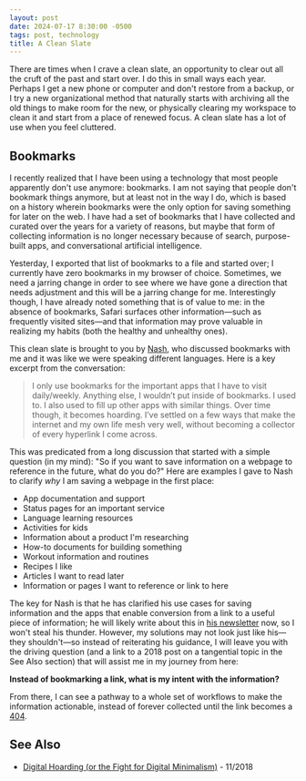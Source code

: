 ```yaml
---
layout: post
date: 2024-07-17 8:30:00 -0500
tags: post, technology
title: A Clean Slate
---
```


There are times when I crave a clean slate, an opportunity to clear out all the cruft of the past and start over. I do this in small ways each year. Perhaps I get a new phone or computer and don't restore from a backup, or I try a new organizational method that naturally starts with archiving all the old things to make room for the new, or physically clearing my workspace to clean it and start from a place of renewed focus. A clean slate has a lot of use when you feel cluttered.

## Bookmarks

I recently realized that I have been using a technology that most people apparently don't use anymore: bookmarks. I am not saying that people don't bookmark things anymore, but at least not in the way I do, which is based on a history wherein bookmarks were the only option for saving something for later on the web. I have had a set of bookmarks that I have collected and curated over the years for a variety of reasons, but maybe that form of collecting information is no longer necessary because of search, purpose-built apps, and conversational artificial intelligence.

Yesterday, I exported that list of bookmarks to a file and started over; I currently have zero bookmarks in my browser of choice. Sometimes, we need a jarring change in order to see where we have gone a direction that needs adjustment and this will be a jarring change for me. Interestingly though, I have already noted something that is of value to me: in the absence of bookmarks, Safari surfaces other information—such as frequently visited sites—and that information may prove valuable in realizing my habits (both the healthy and unhealthy ones).

This clean slate is brought to you by [Nash](https://nashp.com), who discussed bookmarks with me and it was like we were speaking different languages. Here is a key excerpt from the conversation:

> I only use bookmarks for the important apps that I have to visit daily/weekly. Anything else, I wouldn’t put inside of bookmarks. I used to. I also used to fill up other apps with similar things. Over time though, it becomes hoarding. I’ve settled on a few ways that make the internet and my own life mesh very well, without becoming a collector of every hyperlink I come across.

This was predicated from a long discussion that started with a simple question (in my mind): "So if you want to save information on a webpage to reference in the future, what do you do?" Here are examples I gave to Nash to clarify *why* I am saving a webpage in the first place:

- App documentation and support
- Status pages for an important service
- Language learning resources
- Activities for kids
- Information about a product I'm researching
- How-to documents for building something
- Workout information and routines
- Recipes I like
- Articles I want to read later
- Information or pages I want to reference or link to here

The key for Nash is that he has clarified his use cases for saving information and the apps that enable conversion from a link to a useful piece of information; he will likely write about this in [his newsletter](https://nashp.com/mc) now, so I won't steal his thunder. However, my solutions may not look just like his—they shouldn't—so instead of reiterating his guidance, I will leave you with the driving question (and a link to a 2018 post on a tangential topic in the See Also section) that will assist me in my journey from here:

**Instead of bookmarking a link, what is my intent with the information?**

From there, I can see a pathway to a whole set of workflows to make the information actionable, instead of forever collected until the link becomes a [404](https://en.wikipedia.org/wiki/HTTP_404).

## See Also
- [Digital Hoarding (or the Fight for Digital Minimalism)](https://engineeredeloquence.com/2018/11/digital-hoarding) - 11/2018